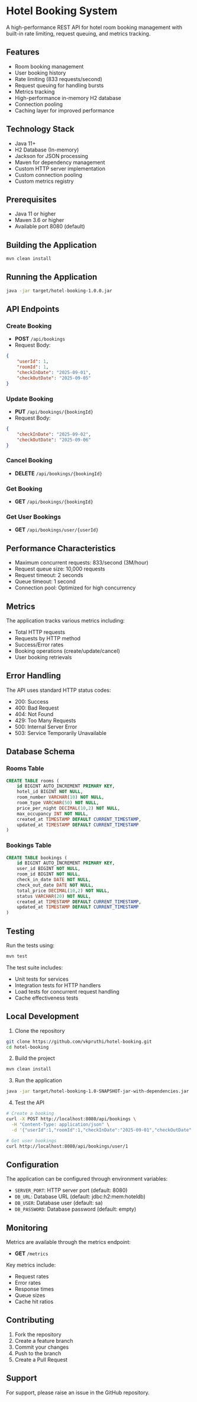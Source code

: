 # Hotel Booking System

A high-performance REST API for hotel room booking management with built-in rate limiting, request queuing, and metrics tracking.

## Features

- Room booking management
- User booking history
- Rate limiting (833 requests/second)
- Request queuing for handling bursts
- Metrics tracking
- High-performance in-memory H2 database
- Connection pooling
- Caching layer for improved performance

## Technology Stack

- Java 11+
- H2 Database (In-memory)
- Jackson for JSON processing
- Maven for dependency management
- Custom HTTP server implementation
- Custom connection pooling
- Custom metrics registry

## Prerequisites

- Java 11 or higher
- Maven 3.6 or higher
- Available port 8080 (default)

## Building the Application

```bash
mvn clean install
```

## Running the Application

```bash
java -jar target/hotel-booking-1.0.0.jar
```

## API Endpoints

### Create Booking

- **POST** `/api/bookings`
- Request Body:

```json
{
    "userId": 1,
    "roomId": 1,
    "checkInDate": "2025-09-01",
    "checkOutDate": "2025-09-05"
}
```

### Update Booking

- **PUT** `/api/bookings/{bookingId}`
- Request Body:

```json
{
    "checkInDate": "2025-09-02",
    "checkOutDate": "2025-09-06"
}
```

### Cancel Booking

- **DELETE** `/api/bookings/{bookingId}`

### Get Booking

- **GET** `/api/bookings/{bookingId}`

### Get User Bookings

- **GET** `/api/bookings/user/{userId}`

## Performance Characteristics

- Maximum concurrent requests: 833/second (3M/hour)
- Request queue size: 10,000 requests
- Request timeout: 2 seconds
- Queue timeout: 1 second
- Connection pool: Optimized for high concurrency

## Metrics

The application tracks various metrics including:

- Total HTTP requests
- Requests by HTTP method
- Success/Error rates
- Booking operations (create/update/cancel)
- User booking retrievals

## Error Handling

The API uses standard HTTP status codes:

- 200: Success
- 400: Bad Request
- 404: Not Found
- 429: Too Many Requests
- 500: Internal Server Error
- 503: Service Temporarily Unavailable

## Database Schema

### Rooms Table

```sql
CREATE TABLE rooms (
    id BIGINT AUTO_INCREMENT PRIMARY KEY,
    hotel_id BIGINT NOT NULL,
    room_number VARCHAR(10) NOT NULL,
    room_type VARCHAR(50) NOT NULL,
    price_per_night DECIMAL(10,2) NOT NULL,
    max_occupancy INT NOT NULL,
    created_at TIMESTAMP DEFAULT CURRENT_TIMESTAMP,
    updated_at TIMESTAMP DEFAULT CURRENT_TIMESTAMP
)
```

### Bookings Table

```sql
CREATE TABLE bookings (
    id BIGINT AUTO_INCREMENT PRIMARY KEY,
    user_id BIGINT NOT NULL,
    room_id BIGINT NOT NULL,
    check_in_date DATE NOT NULL,
    check_out_date DATE NOT NULL,
    total_price DECIMAL(10,2) NOT NULL,
    status VARCHAR(20) NOT NULL,
    created_at TIMESTAMP DEFAULT CURRENT_TIMESTAMP,
    updated_at TIMESTAMP DEFAULT CURRENT_TIMESTAMP
)
```

## Testing

Run the tests using:

```bash
mvn test
```

The test suite includes:
- Unit tests for services
- Integration tests for HTTP handlers
- Load tests for concurrent request handling
- Cache effectiveness tests

## Local Development

1. Clone the repository

```bash
git clone https://github.com/vkpruthi/hotel-booking.git
cd hotel-booking
```

2. Build the project

```bash
mvn clean install
```

3. Run the application

```bash
java -jar target/hotel-booking-1.0-SNAPSHOT-jar-with-dependencies.jar
```

4. Test the API

```bash
# Create a booking
curl -X POST http://localhost:8080/api/bookings \
  -H "Content-Type: application/json" \
  -d '{"userId":1,"roomId":1,"checkInDate":"2025-09-01","checkOutDate":"2025-09-05"}'

# Get user bookings
curl http://localhost:8080/api/bookings/user/1
```

## Configuration

The application can be configured through environment variables:

- `SERVER_PORT`: HTTP server port (default: 8080)
- `DB_URL`: Database URL (default: jdbc:h2:mem:hoteldb)
- `DB_USER`: Database user (default: sa)
- `DB_PASSWORD`: Database password (default: empty)

## Monitoring

Metrics are available through the metrics endpoint:

- **GET** `/metrics`

Key metrics include:
- Request rates
- Error rates
- Response times
- Queue sizes
- Cache hit ratios

## Contributing

1. Fork the repository
2. Create a feature branch
3. Commit your changes
4. Push to the branch
5. Create a Pull Request

## Support

For support, please raise an issue in the GitHub repository.
